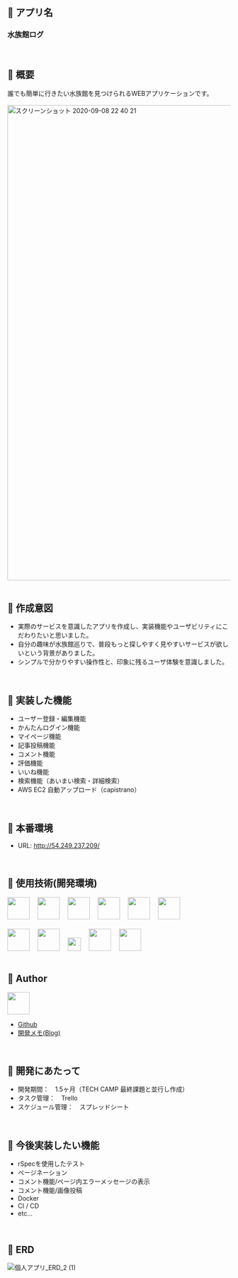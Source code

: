 ## :orange_book:  アプリ名
### 水族館ログ<br>
<br>

## :orange_book:  概要 
誰でも簡単に行きたい水族館を見つけられるWEBアプリケーションです。<br>
<br>
<img width="1071" alt="スクリーンショット 2020-09-08 22 40 21" src="https://user-images.githubusercontent.com/62911575/92484103-7e4de500-f224-11ea-955f-8fcd2b8a91c6.png"><br>
<br>

## :orange_book:  作成意図
- 実際のサービスを意識したアプリを作成し、実装機能やユーザビリティにこだわりたいと思いました。
- 自分の趣味が水族館巡りで、普段もっと探しやすく見やすいサービスが欲しいという背景がありました。
- シンプルで分かりやすい操作性と、印象に残るユーザ体験を意識しました。<br>
<br>

## :orange_book:  実装した機能
- ユーザー登録・編集機能
- かんたんログイン機能
- マイページ機能
- 記事投稿機能
- コメント機能
- 評価機能
- いいね機能
- 検索機能（あいまい検索・詳細検索）
- AWS EC2 自動アップロード（capistrano）<br>
<br>

## :orange_book:  本番環境
- URL:    http://54.249.237.209/<br>
<br>

## :orange_book:  使用技術(開発環境)
<a href="https://www.ruby-lang.org/ja/"><img src="https://i1.wp.com/qs.nndo.jp/wp-content/uploads/2017/06/ruby.png?fit=393%2C346" height="50px"></a>　
<a href="https://railsguides.jp/"><img src="https://job.fellow-s.co.jp/limg/public/wsystem/wp-content/uploads/rails_lo.jpg" height="50px"></a>　
<a href="https://www.mysql.com/jp/"><img src="https://cdn-ak.f.st-hatena.com/images/fotolife/o/oasist/20200614/20200614000533.png" height="50px"></a>　
<a href="https://unicorn.bogomips.org/"><img src="https://livedoor.sp.blogimg.jp/sasata299/imgs/b/d/bdc11dd3.png" height="50px"></a>　
<a href="https://www.nginx.co.jp/"><img src="https://i2.wp.com/tadtadya.com/wp-content/uploads/2017/08/nginx-min-edit.png?fit=626%2C329&ssl=1" height="50px"></a>　
<a href="https://github.com/capistrano/capistrano"><img src="https://capistranorb.com/assets/images/CapistranoLogo.png" height="50px"></a><br>
<br>
<a href="https://haml.info/"><img src="https://haml.info/images/haml.png" height="50px"></a>　
<a href="https://sass-lang.com/"><img src="https://cdn.worldvectorlogo.com/logos/sass-1.svg" height="50px"></a>　
<a href="https://jquery.com/"><img src="https://cdn.worldvectorlogo.com/logos/jquery-1.svg" height="30px"></a>　
<a href="https://github.co.jp/"><img src="https://i.pinimg.com/originals/3c/d5/67/3cd5679f54dc60811383649f9f6ea37d.png" height="50px"></a>　
<a href="https://aws.amazon.com/jp/"><img src="https://www.skyarch.net/blog/wp-content/uploads/2014/11/Non-Service_Specific_copy_AWS_Cloud.png" height="50px"></a><br>
<br>

## :orange_book:  Author
<a href="https://github.com/kobegoro0930"><img src="https://avatars3.githubusercontent.com/u/62911575?s=460&v=4" width="50px"></a><br>
- <a href="https://github.com/kobegoro0930">Github</a><br>
- <a href="https://kobegoro.hatenablog.com/archive">開発メモ(Blog)</a><br>
<br>

## :orange_book:  開発にあたって
- 開発期間：　1.5ヶ月（TECH CAMP 最終課題と並行し作成）
- タスク管理：　Trello
- スケジュール管理：　スプレッドシート <br>
<br>

## :orange_book:  今後実装したい機能
- rSpecを使用したテスト
- ページネーション
- コメント機能/ページ内エラーメッセージの表示
- コメント機能/画像投稿
- Docker
- CI / CD
- etc...<br>
<br>

## :orange_book:  ERD
![個人アプリ_ERD_2 (1)](https://user-images.githubusercontent.com/62911575/92324903-02fffe00-f081-11ea-8d18-6e41622a1819.png)
